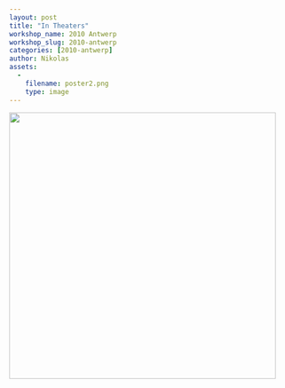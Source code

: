 ```yaml
---
layout: post
title: "In Theaters"
workshop_name: 2010 Antwerp
workshop_slug: 2010-antwerp
categories: [2010-antwerp]
author: Nikolas 
assets:
  -
    filename: poster2.png
    type: image
---
```

<a href="http://workshops.nodebox.net/2010-2/wp-content/uploads/2010/02/poster2.png"><img class="aligncenter size-large wp-image-161" src="http://workshops.nodebox.net/2010-2/wp-content/uploads/2010/02/poster2-660x1024.png" alt="" width="480" /></a>
